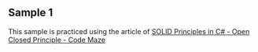 ## Sample 1
This sample is practiced using the article of [SOLID Principles in C# - Open Closed Principle - Code Maze](https://code-maze.com/open-closed-principle/ "SOLID Principles in C# - Open Closed Principle - Code Maze")
